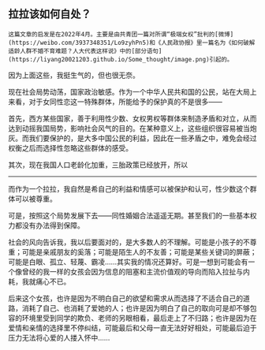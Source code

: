 ## 拉拉该如何自处？

```
这篇文章的启发是在2022年4月。主要是由共青团一篇对所谓“极端女权”批判的[微博](https://weibo.com/3937348351/Lo9zyhPn5)和《人民政协报》里一篇名为《如何破解适龄人群不婚不育难题？人大代表这样说》中的[部分语句](https://liyang20021203.github.io/Some_thought/image.png)引起的。
```

因为上面这些，我挺生气的，但也很无奈。

现在社会局势动荡，国家政治敏感。作为一个中华人民共和国的公民，站在大局上来看，对于女同性恋这一特殊群体，所能给予的保护真的不是很多——

首先，西方某些国家，善于利用性少数、女权男权等群体来制造矛盾和对立，从而达到动摇我国局势，影响社会风气的目的。在某种意义上，这些组织很容易被当炮灰。而我们要保护的，是大多中国公民的利益，因此在一些矛盾之中，难免会经过权衡之后而选择性忽略这些群体的感受。

其次，现在我国人口老龄化加重，三胎政策已经放开，所以

---

而作为一个拉拉，我自然是希自己的利益和情感可以被保护和认可，性少数这个群体可以被尊重。

可是，按照这个局势发展下去——同性婚姻合法遥遥无期。甚至我们的一些基本权力都没有办法得到保障。

社会的风向告诉我，我以后要面对的，是大多数人的不理解。可能是小孩子的不尊重；可能是亲戚朋友的奚落；可能是陌生人的不友善；可能是某些关键词的屏蔽；可能是白眼、孤立、轻蔑、霸凌……其实我的情况还算好。可是一想到可能会有一个像曾经的我一样的女孩会因为信息的阻塞和主流价值观的导向而陷入拉扯与内耗，我就痛心不已。

后来这个女孩，也许是因为不明白自己的欲望和需求从而选择了不适合自己的道路，消耗了自己、也消耗了爱她的人；也许是因为明白了自己的取向可是却不够包容的环境里受到同学的欺负、老师的另眼相看，最后走上了不归路；也许是因为在爱情和亲情的选择里不停纠结，可能最后和父母一直无法好好相处，可能最后迫于压力无法将心爱的人搂入怀中……

